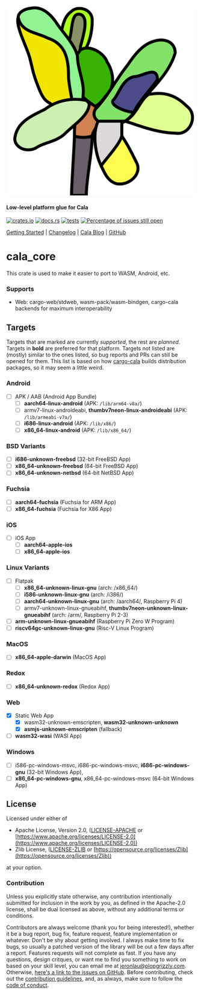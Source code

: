![cala_core logo](https://github.com/libcala/cala_core/blob/master/res/logo.svg)
#### Low-level platform glue for Cala
[![crates.io](https://img.shields.io/crates/v/cala_core.svg)](https://crates.io/crates/cala_core)
[![docs.rs](https://docs.rs/cala_core/badge.svg)](https://docs.rs/cala_core)
[![tests](https://github.com/libcala/cala_core/workflows/tests/badge.svg)](https://github.com/libcala/cala_core/actions?query=workflow%3Atests)
[![Percentage of issues still open](http://isitmaintained.com/badge/open/libcala/stick.svg)](http://isitmaintained.com/project/libcala/stick "Percentage of issues still open")

[Getting Started](https://docs.rs/cala_core#getting-started) |
[Changelog](https://github.com/libcala/cala_core/blob/master/CHANGELOG.md) |
[Cala Blog](https://libcala.github.io#blog) |
[GitHub](https://github.com/libcala/cala_core)

# cala_core
This crate is used to make it easier to port to WASM, Android, etc. 

### Supports
 - Web: cargo-web/stdweb, wasm-pack/wasm-bindgen, cargo-cala backends for maximum
   interoperability

## Targets
Targets that are marked are currently *supported*, the rest are *planned*.
Targets in **bold** are preferred for that platform.  Targets not listed are
(mostly) similar to the ones listed, so bug reports and PRs can still be opened
for them.  This list is based on how
[cargo-cala](https://github.com/libcala/cargo-cala) builds distribution
packages, so it may seem a little weird.

### Android
 - [ ] APK / AAB (Android App Bundle)
   - [ ] **aarch64-linux-android** (APK: `/lib/arm64-v8a/`)
   - [ ] armv7-linux-androideabi, **thumbv7neon-linux-androideabi** (APK:
     `/lib/armeabi-v7a/`)
   - [ ] **i686-linux-android** (APK: `/lib/x86/`)
   - [ ] **x86_64-linux-android** (APK: `/lib/x86_64/`)

### BSD Variants
 - [ ] **i686-unknown-freebsd** (32-bit FreeBSD App)
 - [ ] **x86_64-unknown-freebsd** (64-bit FreeBSD App)
 - [ ] **x86_64-unknown-netbsd** (64-bit NetBSD App)

### Fuchsia
 - [ ] **aarch64-fuchsia** (Fuchsia for ARM App)
 - [ ] **x86_64-fuchsia** (Fuchsia for X86 App)

### iOS
 - [ ] iOS App
   - [ ] **aarch64-apple-ios**
   - [ ] **x86_64-apple-ios**

### Linux Variants
 - [ ] Flatpak
   - [ ] **x86_64-unknown-linux-gnu** (arch: /x86_64/)
   - [ ] **i586-unknown-linux-gnu** (arch: /i386/)
   - [ ] **aarch64-unknown-linux-gnu** (arch: /aarch64/, Raspberry Pi 4)
   - [ ] armv7-unknown-linux-gnueabihf, **thumbv7neon-unknown-linux-gnueabihf**
     (arch: /arm/, Raspberry Pi 2-3)
 - [ ] **arm-unknown-linux-gnueabihf** (Raspberry Pi Zero W Program)
 - [ ] **riscv64gc-unknown-linux-gnu** (Risc-V Linux Program)

### MacOS
 - [ ] **x86_64-apple-darwin** (MacOS App)

### Redox
 - [ ] **x86_64-unknown-redox** (Redox App)

### Web
 - [x] Static Web App
   - [x] wasm32-unknown-emscripten, **wasm32-unknown-unknown**
   - [x] **asmjs-unknown-emscripten** (fallback)
 - [ ] **wasm32-wasi** (WASI App)

### Windows
 - [ ] i586-pc-windows-msvc, i686-pc-windows-msvc, **i686-pc-windows-gnu**
   (32-bit Windows App),
 - [ ] **x86_64-pc-windows-gnu**, x86\_64-pc-windows-msvc (64-bit Windows App)

## License
Licensed under either of
 - Apache License, Version 2.0,
   ([LICENSE-APACHE](https://github.com/libcala/cala_core/blob/master/LICENSE-APACHE) or
   [https://www.apache.org/licenses/LICENSE-2.0](https://www.apache.org/licenses/LICENSE-2.0))
 - Zlib License,
   ([LICENSE-ZLIB](https://github.com/libcala/cala_core/blob/master/LICENSE-ZLIB) or
   [https://opensource.org/licenses/Zlib](https://opensource.org/licenses/Zlib))

at your option.

### Contribution
Unless you explicitly state otherwise, any contribution intentionally submitted
for inclusion in the work by you, as defined in the Apache-2.0 license, shall be
dual licensed as above, without any additional terms or conditions.

Contributors are always welcome (thank you for being interested!), whether it
be a bug report, bug fix, feature request, feature implementation or whatever.
Don't be shy about getting involved.  I always make time to fix bugs, so usually
a patched version of the library will be out a few days after a report.
Features requests will not complete as fast.  If you have any questions, design
critques, or want me to find you something to work on based on your skill level,
you can email me at [jeronlau@plopgrizzly.com](mailto:jeronlau@plopgrizzly.com).
Otherwise,
[here's a link to the issues on GitHub](https://github.com/libcala/cala_core/issues).
Before contributing, check out the
[contribution guidelines](https://github.com/libcala/cala_core/blob/master/CONTRIBUTING.md),
and, as always, make sure to follow the
[code of conduct](https://github.com/libcala/cala_core/blob/master/CODE_OF_CONDUCT.md).
